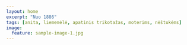 ```yaml
---
layout: home
excerpt: "Nuo 1886"
tags: [anita, liemenėlė, apatinis trikotažas, moterims, nėštukėms]
image:
  feature: sample-image-1.jpg
---
```


